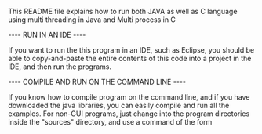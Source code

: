 This README file explains how to run both JAVA as well as C language using multi threading in Java and Multi process in C


---- RUN IN AN IDE ----

If you want to run the this program in an IDE, such as Eclipse, you should
be able to copy-and-paste the entire contents of this code
into a project in the IDE, and then run the programs. 

---- COMPILE AND RUN ON THE COMMAND LINE ----

If you know how to compile program on the command line, and if you have
downloaded the java libraries, you can easily compile and run all the examples.
For non-GUI programs, just change into the program directories inside 
the "sources" directory, and use a command of the form

